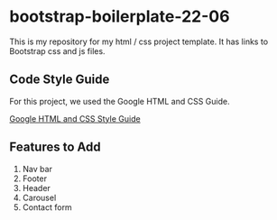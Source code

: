 # bootstrap-boilerplate-22-06

This is my repository for my html / css project template. It has links to Bootstrap css and js files.

## Code Style Guide

For this project, we used the Google HTML and CSS Guide.

[Google HTML and CSS Style Guide](https://google.github.io/styleguide/htmlcssguide.html)

## Features to Add 

1. Nav bar
2. Footer
3. Header
4. Carousel
5. Contact form

